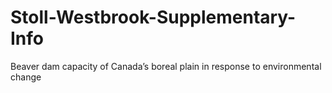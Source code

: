# Stoll-Westbrook-Supplementary-Info
Beaver dam capacity of Canada’s boreal plain in response to environmental change 
